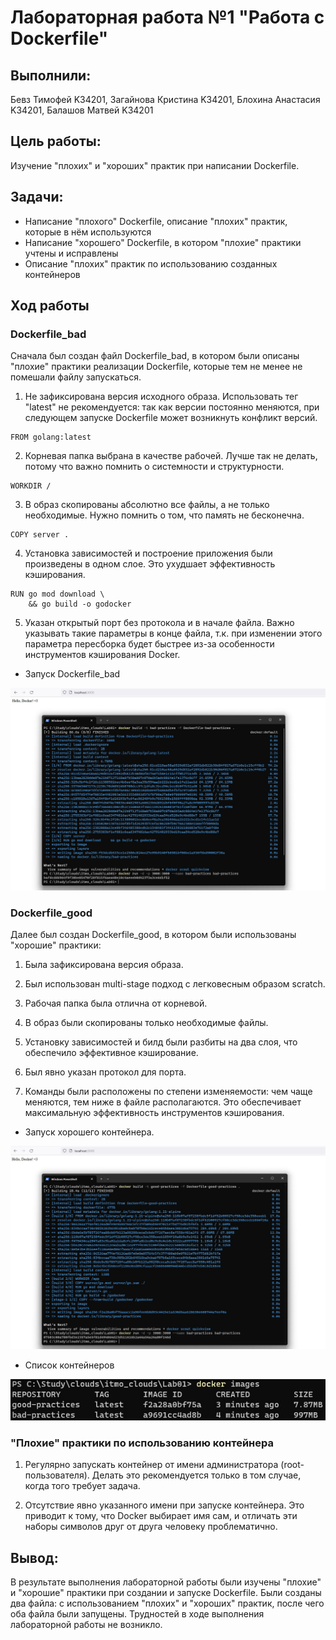 
# Лабораторная работа №1 "Работа с Dockerfile"

## Выполнили: 
Бевз Тимофей K34201, Загайнова Кристина K34201, Блохина Анастасия K34201, Балашов Матвей K34201

## Цель работы:
Изучение "плохих" и "хороших" практик при написании Dockerfile.

## Задачи:
* Написание "плохого" Dockerfile, описание "плохих" практик, которые в нём используются
* Написание "хорошего" Dockerfile, в котором "плохие" практики учтены и исправлены
* Описание "плохих" практик по использованию созданных контейнеров  

## Ход работы

### Dockerfile_bad

Сначала был создан файл Dockerfile_bad, в котором были описаны "плохие" практики реализации Dockerfile, которые тем не менее не помешали файлу запускаться.

1.  Не зафиксирована версия исходного образа. Использовать тег "latest" не рекомендуется: так как версии постоянно меняются, при следующем запуске Dockerfile может возникнуть конфликт версий.
```
FROM golang:latest
```

2. Корневая папка выбрана в качестве рабочей. Лучше так не делать, потому что важно помнить о системности и структурности.

```
WORKDIR /
```

3. В образ скопированы абсолютно все файлы, а не только необходимые. Нужно помнить о том, что память не бесконечна.

```
COPY server .
```

4. Установка зависимостей и построение приложения были произведены в одном слое. Это ухудшает эффективность кэширования.

```
RUN go mod download \
    && go build -o godocker
```

5. Указан открытый порт без протокола и в начале файла. Важно указывать такие параметры в конце файла, т.к. при изменении этого параметра пересборка будет быстрее из-за особенности инструментов кэширования Docker.

* Запуск Dockerfile_bad

![img4](./img/bad.jpg)

### Dockerfile_good

Далее был создан Dockerfile_good, в котором были использованы "хорошие" практики:

1. Была зафиксирована версия образа.

2. Был использован multi-stage подход с легковесным образом scratch.

3. Рабочая папка была отлична от корневой.

4. В образ были скопированы только необходимые файлы.

5. Установку зависимостей и билд были разбиты на два слоя, что обеспечило эффективное кэширование.

6. Был явно указан протокол для порта.

7. Команды были расположены по степени изменяемости: чем чаще меняются, тем ниже в файле располагаются. Это обеспечивает максимальную эффективность инструментов кэширования.

* Запуск хорошего контейнера.

![img1](./img/good.jpg)

* Список контейнеров

![img1](./img/list.jpg)

### "Плохие" практики по использованию контейнера

1. Регулярно запускать контейнер от имени администратора (root-пользователя). Делать это рекомендуется только в том случае, когда того требует задача.

2. Отсутствие явно указанного имени при запуске контейнера. Это приводит к тому, что Docker выбирает имя сам, и отличать эти наборы символов друг от друга человеку проблематично.


## Вывод:
В результате выполнения лабораторной работы были изучены "плохие" и "хорошие" практики при создании и запуске Dockerfile. Были созданы два файла: с использованием "плохих" и "хороших" практик, после чего оба файла были запущены. Трудностей в ходе выполнения лабораторной работы не возникло.
